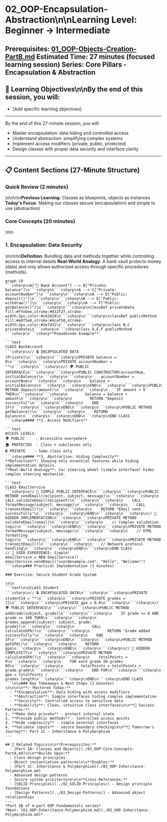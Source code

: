 # 02_OOP-Encapsulation-Abstraction\n\n**Learning Level**: Beginner → Intermediate

**Prerequisites**: [01_OOP-Objects-Creation-PartB.md](01_OOP-Objects-Creation-PartB.md)
**Estimated Time**: 27 minutes (focused learning session)
**Series**: Core Pillars - Encapsulation & Abstraction
---

## 🎯 Learning Objectives\n\nBy the end of this session, you will:
  - [Add specific learning objectives]
---
By the end of this 27-minute session, you will:
  - Master encapsulation: data hiding and controlled access
  - Understand abstraction: simplifying complex systems
  - Implement access modifiers (private, public, protected)
  - Design classes with proper data security and interface clarity
---

## 📋 Content Sections (27-Minute Structure)
### Quick Review (2 minutes)

\n\n\n\n**Previous Learning**: Classes as blueprints, objects as instances
**Today's Focus**: Making our classes secure (encapsulation) and simple to use (abstraction)

### Core Concepts (20 minutes)

\n\n

### **1. Encapsulation: Data Security**

\n\n\n\n**Definition**: Bundling data and methods together while controlling access to internal details
**Real-World Analogy**: A bank vault protects money (data) and only allows authorized access through specific procedures (methods).
```mermaid
graph LR
```csharp\nA["🏦 Bank Account"] --> B["Private: balance"]\n```csharp\n```csharp\nA --> C["Private: accountNumber"]\n```csharp\n```csharp\nA --> D["Public: deposit()"]\n```csharp\n```csharp\nA --> E["Public: withdraw()"]\n```csharp\n```csharp\nA --> F["Public: getBalance()"]\n```csharp\n```csharp\nclassDef privateData fill:#ffebee,stroke:#d32f2f,stroke-width:2px,color:#c62828\n```csharp\n```csharp\nclassDef publicMethod fill:#e8f5e8,stroke:#4caf50,stroke-width:2px,color:#2e7d32\n```csharp\n```csharp\nclass B,C privateData\n```csharp\n```csharpclass D,E,F publicMethod
```csharp\n```csharp**Pseudocode Example**:

```text
CLASS BankAccount
```csharp\n// 🔒 ENCAPSULATED DATA (Private)\n```csharp\n```csharp\nPRIVATE balance = 0\n```csharp\n```csharp\nPRIVATE accountNumber = ""\n```csharp\n```csharp\n// 🌍 PUBLIC INTERFACE\n```csharp\n```csharp\nPUBLIC CONSTRUCTOR(accountNum, initialBalance)\n```csharp\n```csharp\n    accountNumber = accountNum\n```csharp\n```csharp\n    balance = initialBalance\n```csharp\n```csharp\nEND\n```csharp\n```csharp\nPUBLIC METHOD deposit(amount)\n```csharp\n```csharp\n    IF amount > 0 THEN\n```csharp\n```csharp\n        balance = balance + amount\n```csharp\n```csharp\n        RETURN "Deposit successful"\n```csharp\n```csharp\n    END IF\n```csharp\n```csharp\nEND\n```csharp\n```csharp\nPUBLIC METHOD getBalance()\n```csharp\n```csharp\n    RETURN balance\n```csharp\n```csharp\nEND\n```csharp\nEND CLASS
```csharp#### **2. Access Modifiers**

```text
ACCESS LEVELS:
🌍 PUBLIC     - Accessible everywhere
🏠 PROTECTED  - Class + subclasses only
🔒 PRIVATE    - Same class only
```csharp#### **3. Abstraction: Hiding Complexity**
**Definition**: Showing only essential features while hiding implementation details.
**Real-World Analogy**: Car steering wheel (simple interface) hides complex steering mechanism.

```text
CLASS EmailService
```csharp\n// 🎯 SIMPLE PUBLIC INTERFACE\n```csharp\n```csharp\nPUBLIC METHOD sendEmail(recipient, subject, message)\n```csharp\n```csharp\n    CALL validateEmail(recipient)\n```csharp\n```csharp\n    CALL formatMessage(subject, message)\n```csharp\n```csharp\n    CALL transmitEmail()\n```csharp\n```csharp\n    RETURN "Email sent successfully"\n```csharp\n```csharp\nEND\n```csharp\n```csharp\n// 🔧 HIDDEN IMPLEMENTATION\n```csharp\n```csharp\nPRIVATE METHOD validateEmail(email)\n```csharp\n```csharp\n    // Complex validation logic\n```csharp\n```csharp\nEND\n```csharp\n```csharp\nPRIVATE METHOD formatMessage(subject, message)\n```csharp\n```csharp\n    // HTML formatting logic\n```csharp\n```csharp\nEND\n```csharp\n```csharp\nPRIVATE METHOD transmitEmail()\n```csharp\n```csharp\n    // Network protocol handling\n```csharp\n```csharp\nEND\n```csharp\nEND CLASS
// 🎯 USER EXPERIENCE: Simple!
emailService = NEW EmailService()
emailService.sendEmail("user@example.com", "Hello", "Welcome!")
```csharp### Practical Implementation (3 minutes)

### Exercise: Secure Student Grade System

\n\n
```text\n\nCLASS Student
```csharp\n// 🔒 ENCAPSULATED DATA\n```csharp\n```csharp\nPRIVATE studentId = ""\n```csharp\n```csharp\nPRIVATE grades = []\n```csharp\n```csharp\nPRIVATE gpa = 0.0\n```csharp\n```csharp\n// 🌍 PUBLIC INTERFACE\n```csharp\n```csharp\nPUBLIC METHOD addGrade(subject, grade)\n```csharp\n```csharp\n    IF grade >= 0 AND grade <= 100 THEN\n```csharp\n```csharp\n        grades.append({subject: subject, grade: grade})\n```csharp\n```csharp\n        CALL calculateGPA()\n```csharp\n```csharp\n        RETURN "Grade added successfully"\n```csharp\n```csharp\n    END IF\n```csharp\n```csharp\nEND\n```csharp\n```csharp\nPUBLIC METHOD getGPA()\n```csharp\n```csharp\n    RETURN gpa\n```csharp\n```csharp\nEND\n```csharp\n```csharp\n// 🔧 HIDDEN COMPLEXITY\n```csharp\n```csharp\nPRIVATE METHOD calculateGPA()\n```csharp\n```csharp\n    totalPoints = 0\n```csharp\n```csharp\n    FOR each grade IN grades DO\n```csharp\n```csharp\n        totalPoints = totalPoints + grade.grade\n```csharp\n```csharp\n    END FOR\n```csharp\n```csharp\n    gpa = totalPoints / grades.length\n```csharp\n```csharp\nEND\n```csharp\nEND CLASS
```\n\n### Key Takeaways & Next Steps (2 minutes)
\n\n\n\n**✅ Mastered Today:**
  - **Encapsulation**: Data hiding with access modifiers
  - **Abstraction**: Simple interfaces hiding complex implementation
  - **Security**: Controlled access to sensitive data
  - **Usability**: Clean, intuitive class interfaces\n\n**🎯 Success Patterns:**
1. **Make data private** - protect internal state
2. **Provide public methods** - controlled access points
3. **Hide complexity** - simple external interfaces
4. **Validate inputs** - secure boundary checking\n\n**🚀 Tomorrow's Journey**: Part 1C - Inheritance & Polymorphism
---

## 🔗 Related Topics\n\n**Prerequisites:**
  - [Part 1A: Classes and Objects](./01_OOP-Core-Concepts-PartA.md)\n\n**Builds Upon:**
  - Class design principles
  - Object instantiation patterns\n\n**Enables:**
  - [Part 1C: Inheritance & Polymorphism](./03_OOP-Inheritance-Polymorphism.md)
  - Advanced design patterns
  - Secure system architecture\n\n**Cross-References:**
  - [SOLID Principles](../02_SOLID-Principles/) - Design principle foundations
  - [Design Patterns](../03_Design-Patterns/) - Advanced object relationships
---
*Part 1B of 4-part OOP Fundamentals series*
*Next: [03_OOP-Inheritance-Polymorphism.md](./03_OOP-Inheritance-Polymorphism.md)*
